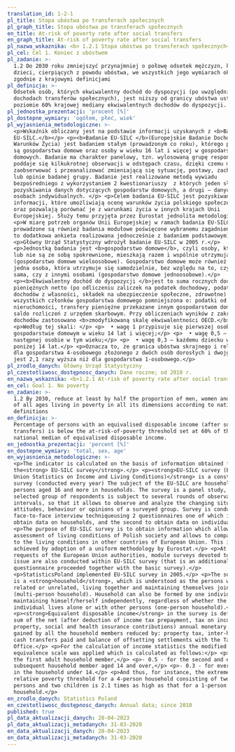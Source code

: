 ```yaml
---
translation_id: 1-2-1
pl_title: Stopa ubóstwa po transferach społecznych
pl_graph_title: Stopa ubóstwa po transferach społecznych
en_title: At-risk of poverty rate after social transfers
en_graph_title: At-risk of poverty rate after social transfers
pl_nazwa_wskaznika: <b> 1.2.1 Stopa ubóstwa po transferach społecznych</b>
pl_cel: Cel 1. Koniec z ubóstwem
pl_zadanie: >-
  1.2 Do 2030 roku zmniejszyć przynajmniej o połowę odsetek mężczyzn, kobiet i
  dzieci, cierpiących z powodu ubóstwa, we wszystkich jego wymiarach określonych
  zgodnie z krajowymi definicjami
pl_definicja: >-
  Odsetek osób, których ekwiwalentny dochód do dyspozycji (po uwzględnieniu w
  dochodach transferów społecznych), jest niższy od granicy ubóstwa ustalonej na
  poziomie 60% krajowej mediany ekwiwalentnych dochodów do dyspozycji.
pl_jednostka_prezentacji: 'procent [%]'
pl_dostepne_wymiary: 'ogółem, płeć, wiek'
pl_wyjasnienia_metodologiczne: >-
  <p>Wskaźnik obliczany jest na podstawie informacji uzyskanych z <b>Badania
  EU-SILC.</b></p> <p><b>Badanie EU-SILC </b>(Europejskie Badanie Dochodów i
  Warunków Życia) jest badaniem stałym (prowadzonym co roku), którego podmiotem
  są gospodarstwa domowe oraz osoby w wieku 16 lat i więcej w gospodarstwach
  domowych. Badanie ma charakter panelowy, tzn. wylosowaną grupę respondentów
  poddaje się kilkukrotnej obserwacji w odstępach czasu, dzięki czemu można
  zaobserwować i przeanalizować zmieniającą się sytuację, postawy, zachowania
  lub opinie badanej grupy. Badanie jest realizowane metodą wywiadu
  bezpośredniego z wykorzystaniem 2 kwestionariuszy  z których jeden służy do
  pozyskiwania danych dotyczących gospodarstw domowych, a drugi – danych o
  osobach indywidualnych. </p> <p>Celem badania EU-SILC jest pozyskiwanie
  informacji, które umożliwiają ocenę warunków życia polskiego społeczeństwa
  oraz pozwalają porównać je z warunkami życia w innych krajach Unii
  Europejskiej. Służy temu przyjęta przez Eurostat jednolita metodologia. </p>
  <p>W miarę potrzeb organów Unii Europejskiej w ramach badania EU-SILC
  prowadzone są również badania modułowe poświęcone wybranemu zagadnieniu (jest
  to dodatkowa ankieta realizowana jednocześnie z badaniem podstawowym).</p>
  <p>Główny Urząd Statystyczny wdrożył badanie EU-SILC w 2005 r.</p>
  <p>Jednostką badania jest <b>gospodarstwo domowe</b>, czyli osoby, które są
  lub nie są ze sobą spokrewnione, mieszkają razem i wspólnie utrzymują się
  (gospodarstwo domowe wieloosobowe). Gospodarstwo domowe może również tworzyć
  jedna osoba, która utrzymuje się samodzielnie, bez względu na to, czy mieszka
  sama, czy z innymi osobami (gospodarstwo domowe jednoosobowe).</p>
  <p><b>Ekwiwalentny dochód do dyspozycji </b>jest to suma rocznych dochodów
  pieniężnych netto (po odliczeniu zaliczek na podatek dochodowy, podatków od
  dochodów z własności, składek na ubezpieczenie społeczne, zdrowotne)
  wszystkich członków gospodarstwa domowego pomniejszona o: podatki od
  nieruchomości, transfery pieniężne przekazane innym gospodarstwom domowym oraz
  saldo rozliczeń z urzędem skarbowym. Przy obliczeniach wyników z zakresu
  dochodów zastosowano <b>zmodyfikowaną skalę ekwiwalentności OECD.</b></p>
  <p>Według tej skali: </p> <p>  • wagę 1 przypisuje się pierwszej osobie w
  gospodarstwie domowym w wieku 14 lat i więcej;</p> <p>  • wagę 0,5 – każdej
  następnej osobie w tym wieku;</p> <p>  • wagę 0,3 – każdemu dziecku w wieku
  poniżej 14 lat.</p> <p>Oznacza to, że granica ubóstwa skrajnego i relatywnego
  dla gospodarstwa 4-osobowego złożonego z dwóch osób dorosłych i dwojga dzieci
  jest 2,1 razy wyższa niż dla gospodarstwa 1-osobowego.</p>
pl_zrodlo_danych: Główny Urząd Statystyczny
pl_czestotliwosc_dostępnosc_danych: Dane roczne; od 2010 r.
en_nazwa_wskaznika: <b>1.2.1 At-risk of poverty rate after social transfers</b>
en_cel: Goal 1. No poverty
en_zadanie: >-
  1.2 By 2030, reduce at least by half the proportion of men, women and children
  of all ages living in poverty in all its dimensions according to national
  definitions
en_definicja: >-
  Percentage of persons with an equivalised disposable income (after social
  transfers) is below the at-risk-of-poverty threshold set at 60% of the
  national median of equivalised disposable income.
en_jednostka_prezentacji: 'percent [%]'
en_dostepne_wymiary: 'total, sex, age'
en_wyjasnienia_metodologiczne: >-
  <p>The indicator is calculated on the basis of information obtained from
  the<strong> EU-SILC survey</strong>.</p> <p><strong>EU-SILC survey (European
  Union Statistics on Income and Living Conditions)</strong> is a constant
  survey (conducted every year) The subject of the EU-SILC are households and
  persons aged 16 and more in households. The survey is a panel study, i.e.
  selected group of respondents is subject to several rounds of observation at
  intervals, so that it allows to observe and analyze the changing situation,
  attitudes, behaviour or opinions of a surveyed group. Survey is conducted by
  face-to-face interview techniqueusing 2 questionnaires one of which is used to
  obtain data on households, and the second to obtain data on individuals.</p>
  <p>The purpose of EU-SILC survey is to obtain information which allows the
  assessment of living conditions of Polish society and allows to compare them
  to the living conditions in other countries of European Union. This is
  achieved by adoption of a uniform methodology by Eurostat.</p> <p>At current
  requests of the European Union authorities, module surveys devoted to selected
  issue are also conducted within EU-SILC survey (that is an additional
  questionnaire proceeded together with the basic survey).</p>
  <p>StatisticsPoland implemented EU-SILC survey in 2005.</p> <p>The survey unit
  is a <strong>household</strong>, which is understood as the persons who may be
  related or unrelated, living together and maintaining themselves jointly
  (multi-person household). Household can also be formed by one individual
  maintaining himself/herself independently, regardless of whether the
  individual lives alone or with other persons (one-person household).</p>
  <p><strong>Equivalent disposable income</strong> in the survey is defined as a
  sum of the net (after deduction of income tax prepayment, tax on income from
  property, social and health insurance contributions) annual monetary incomes
  gained by all the household members reduced by: property tax, inter-household
  cash transfers paid and balance of offsetting settlements with the Tax
  Office.</p> <p>For the calculation of income statistics the modified OECD
  equivalence scale was applied which is calculated as follows:</p> <p>- 1 - for
  the first adult household member,</p> <p>- 0.5 - for the second and each
  subsequent household member aged 14 and over,</p> <p>- 0.3 - for every child
  in the household under 14.</p> <p>And thus, for instance, the extreme and
  relative poverty threshold for a 4-person household consisting of two adult
  persons and two children is 2.1 times as high as that for a 1-person
  household.</p>
en_zrodlo_danych: Statistics Poland
en_czestotliwosc_dostępnosc_danych: Annual data; since 2010
published: true
pl_data_aktualizacji_danych: 28-04-2023
pl_data_aktualizacji_metadanych: 31-03-2020
en_data_aktualizacji_danych: 28-04-2023
en_data_aktualizacji_metadanych: 31-03-2020
---
```


